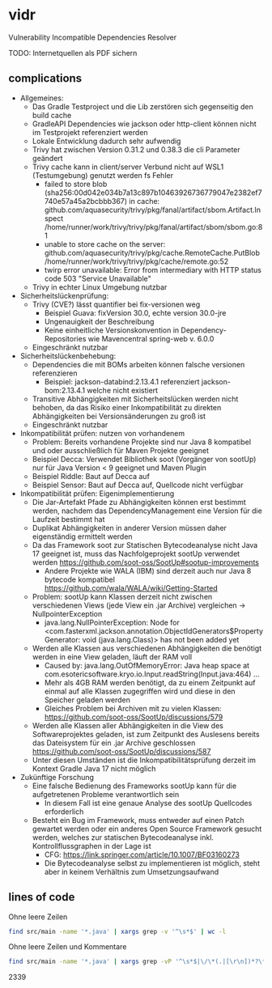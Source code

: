 # vidr
Vulnerability Incompatible Dependencies Resolver

TODO: Internetquellen als PDF sichern
## complications
- Allgemeines:
  - Das Gradle Testproject und die Lib zerstören sich gegenseitig den build cache
  - GradleAPI Dependencies wie jackson oder http-client können nicht im Testprojekt referenziert werden
  - Lokale Entwicklung dadurch sehr aufwendig
  - Trivy hat zwischen Version 0.31.2 und 0.38.3 die cli Parameter geändert
  - Trivy cache kann in client/server Verbund nicht auf WSL1 (Testumgebung) genutzt werden fs Fehler
    - failed to store blob (sha256:00d042e034b7a13c897b10463926736779047e2382ef7740e57a45a2bcbbb367) in cache:
      github.com/aquasecurity/trivy/pkg/fanal/artifact/sbom.Artifact.Inspect
      /home/runner/work/trivy/trivy/pkg/fanal/artifact/sbom/sbom.go:81
    - unable to store cache on the server:
      github.com/aquasecurity/trivy/pkg/cache.RemoteCache.PutBlob
      /home/runner/work/trivy/trivy/pkg/cache/remote.go:52
    - twirp error unavailable: Error from intermediary with HTTP status code 503 "Service Unavailable"
  - Trivy in echter Linux Umgebung nutzbar
- Sicherheitslückenprüfung:
  - Trivy (CVE?) lässt quantifier bei fix-versionen weg 
    - Beispiel Guava: fixVersion 30.0, echte version 30.0-jre
    - Ungenauigkeit der Beschreibung
    - Keine einheitliche Versionskonvention in Dependency-Repositories wie Mavencentral spring-web v. 6.0.0
  - Eingeschränkt nutzbar
- Sicherheitslückenbehebung:
  - Dependencies die mit BOMs arbeiten können falsche versionen referenzieren
    - Beispiel: jackson-databind:2.13.4.1 referenziert jackson-bom:2.13.4.1 welche nicht existiert
  - Transitive Abhängigkeiten mit Sicherheitslücken werden nicht behoben, da das Risiko einer Inkompatibilität zu direkten Abhängigkeiten bei Versionsänderungen zu groß ist
  - Eingeschränkt nutzbar
- Inkompatibilität prüfen: nutzen von vorhandenem
  - Problem: Bereits vorhandene Projekte sind nur Java 8 kompatibel und oder ausschließlich für Maven Projekte geeignet
  - Beispiel Decca: Verwendet Bibliothek soot (Vorgänger von sootUp) nur für Java Version < 9 geeignet und Maven Plugin
  - Beispiel Riddle: Baut auf Decca auf
  - Beispiel Sensor: Baut auf Decca auf, Quellcode nicht verfügbar
- Inkompatibilität prüfen: Eigenimplementierung
  - Die Jar-Artefakt Pfade zu Abhängigkeiten können erst bestimmt werden, nachdem das DependencyManagement eine Version für die Laufzeit bestimmt hat
  - Duplikat Abhängigkeiten in anderer Version müssen daher eigenständig ermittelt werden
  - Da das Framework soot zur Statischen Bytecodeanalyse nicht Java 17 geeignet ist, muss das Nachfolgeprojekt sootUp verwendet werden https://github.com/soot-oss/SootUp#sootup-improvements
    - Andere Projekte wie WALA (IBM) sind derzeit auch nur Java 8 bytecode kompatibel https://github.com/wala/WALA/wiki/Getting-Started 
  - Problem: sootUp kann Klassen derzeit nicht zwischen verschiedenen Views (jede View ein .jar Archive) vergleichen -> NullpointerException
    - java.lang.NullPointerException: Node for <com.fasterxml.jackson.annotation.ObjectIdGenerators$PropertyGenerator: void <init>(java.lang.Class)> has not been added yet
  - Werden alle Klassen aus verschiedenen Abhängigkeiten die benötigt werden in eine View geladen, läuft der RAM voll
    - Caused by: java.lang.OutOfMemoryError: Java heap space
      at com.esotericsoftware.kryo.io.Input.readString(Input.java:464) ...
    - Mehr als 4GB RAM werden benötigt, da zu einem Zeitpunkt auf einmal auf alle Klassen zugegriffen wird und diese in den Speicher geladen werden
    - Gleiches Problem bei Archiven mit zu vielen Klassen: https://github.com/soot-oss/SootUp/discussions/579 
  - Werden alle Klassen aller Abhängigkeiten in die View des Softwareprojektes geladen, ist zum Zeitpunkt des Auslesens bereits das Dateisystem für ein .jar Archive geschlossen https://github.com/soot-oss/SootUp/discussions/587
  - Unter diesen Umständen ist die Inkompatibilitätsprüfung derzeit im Kontext Gradle Java 17 nicht möglich
- Zukünftige Forschung
  - Eine falsche Bedienung des Frameworks sootUp kann für die aufgetretenen Probleme verantwortlich sein
    - In diesem Fall ist eine genaue Analyse des sootUp Quellcodes erforderlich
  - Besteht ein Bug im Framework, muss entweder auf einen Patch gewartet werden oder ein anderes Open Source Framework gesucht werden, welches zur statischen Bytecodeanalyse inkl. Kontrollflussgraphen in der Lage ist
    - CFG: https://link.springer.com/article/10.1007/BF03160273
    - Die Bytecodeanalyse selbst zu implementieren ist möglich, steht aber in keinem Verhältnis zum Umsetzungsaufwand
 
## lines of code
Ohne leere Zeilen
```bash
find src/main -name '*.java' | xargs grep -v '^\s*$' | wc -l
```
Ohne leere Zeilen und Kommentare
```bash
find src/main -name '*.java' | xargs grep -vP '^\s*$|\/\*(.|[\r\n])*?\*\/|^(\s)*?(\/\/)+(.)*?$' | wc -l
```
2339

